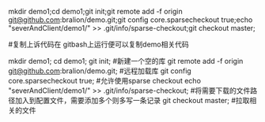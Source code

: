 mkdir demo1;cd demo1;git init;git remote add -f origin git@github.com:bralion/demo.git;git config core.sparsecheckout true;echo "severAndClient/demo1/" >> .git/info/sparse-checkout;git checkout master;

#复制上诉代码在  gitbash上运行便可以复制demo相关代码

mkdir demo1;
cd demo1;
git init;     													   #新建一个空的库
git remote add -f origin git@github.com:bralion/demo.git;          #远程加载库
git config core.sparsecheckout true;          					   #允许使用sparse checkout
echo "severAndClient/demo1/" >> .git/info/sparse-checkout;         #将需要下载的文件路径加入到配置文件，需要添加多个则多写一条记录
git checkout master;											   #拉取相关的文件
